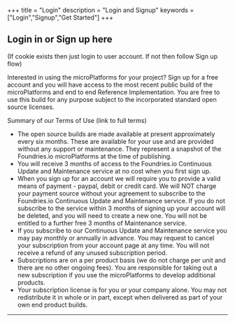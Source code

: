 +++
title = "Login"
description = "Login and Signup"
keywords = ["Login","Signup","Get Started"]
+++

## Login in or Sign up here

(If cookie exists then just login to user account. If not then follow Sign up flow)

Interested in using the microPlatforms for your project? Sign up for a free account and you will have access to the most recent public build of the microPlatforms and end to end Reference Implementation. You are free to use this build for any purpose subject to the incorporated standard open source licenses.

Summary of our Terms of Use (link to full terms)<br>

* The open source builds are made available at present approximately every six months. These are available for your use and are provided without any support or maintenance. They represent a snapshot of the Foundries.io microPlatforms at the time of publishing.
* You will receive 3 months of access to the Foundries.io Continuous Update and Maintenance service at no cost when you first sign up.
* When you sign up for an account we will require you to provide a valid means of payment - paypal, debit or credit card. We will NOT charge your payment source without your agreement to subscribe to the Foundries.io Continuous Update and Maintenance service. If you do not subscribe to the service within 3 months of signing up your account will be deleted, and you will need to create a new one. You will not be entitled to a further free 3 months of Maintenance service. 
* If you subscribe to our Continuous Update and Maintenance service you may pay monthly or annually in advance. You may request to cancel your subscription from your account page at any time. You will not receive a refund of any unused subscription period.
* Subscriptions are on a per product basis (we do not charge per unit and there are no other ongoing fees). You are responsible for taking out a new subscription if you use the microPlatforms to develop additional products.
* Your subscription license is for you or your company alone. You may not redistribute it in whole or in part, except when delivered as part of your own end product builds.

---

